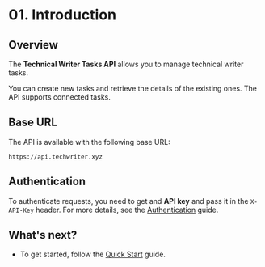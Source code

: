 # 01. Introduction

## Overview

The **Technical Writer Tasks API** allows you to manage technical writer tasks.

You can create new tasks and retrieve the details of the existing ones. The API supports connected tasks.

## Base URL

The API is available with the following base URL:

```
https://api.techwriter.xyz
```

## Authentication

To authenticate requests, you need to get and **API key** and pass it in the `X-API-Key` header. For more details, see the [Authentication](03-authentication.md) guide.

## What's next?

- To get started, follow the [Quick Start](quick-start.md) guide.